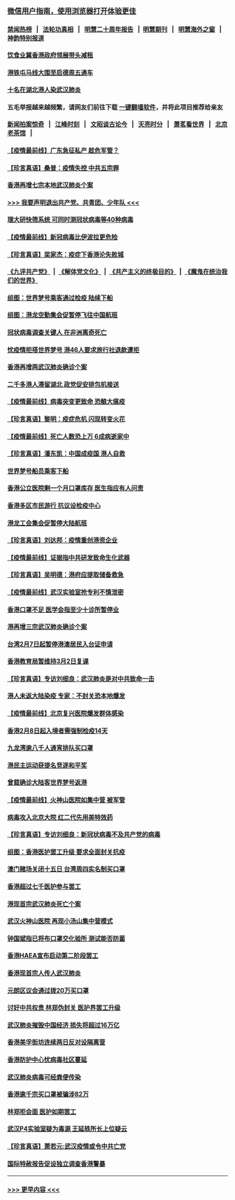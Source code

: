 ### [微信用户指南，使用浏览器打开体验更佳](https://github.com/gfw-breaker/banned-news1/blob/master/indexes/wechat-guide.md?t=0)
#### [禁闻热榜](热点新闻.md?t=0)  &nbsp;&nbsp;|&nbsp;&nbsp; [法轮功真相](https://github.com/gfw-breaker/truth/blob/master/README.md?t=0) &nbsp;&nbsp;|&nbsp;&nbsp; [明慧二十周年报告](https://github.com/gfw-breaker/mh-reports/blob/master/README.md?t=0) &nbsp;&nbsp;|&nbsp;&nbsp;[明慧期刊](https://github.com/gfw-breaker/mh-qikan) &nbsp;&nbsp;|&nbsp;&nbsp; [明慧海外之窗](https://github.com/gfw-breaker/mh-news/blob/master/README.md?t=0) &nbsp;&nbsp;|&nbsp;&nbsp; [神韵特别报道](https://github.com/gfw-breaker/mh-news/blob/master/shenyun.md?t=0)
#### [饮食业冀香港政府领展带头减租](../pages/nsc415/n11864876.md?t=02131333) 
#### [港铁屯马线大围至启德周五通车](../pages/nsc415/n11864842.md?t=02131333) 
#### [十名在湖北港人染武汉肺炎](../pages/nsc415/n11864807.md?t=02131333) 
#### 五毛举报越来越频繁，请网友们前往下载 [一键翻墙软件](https://github.com/gfw-breaker/ssr-accounts)，并将此项目推荐给亲友
#### [新闻拍案惊奇](https://github.com/gfw-breaker/banned-news1/blob/master/pages/link4.md) &nbsp;&nbsp;|&nbsp;&nbsp; [江峰时刻](https://github.com/gfw-breaker/banned-news1/blob/master/pages/link4.md) &nbsp;&nbsp;|&nbsp;&nbsp; [文昭谈古论今](https://github.com/gfw-breaker/banned-news1/blob/master/pages/link4.md) &nbsp;&nbsp;|&nbsp;&nbsp; [天亮时分](https://github.com/gfw-breaker/banned-news1/blob/master/pages/link4.md) &nbsp;&nbsp;|&nbsp;&nbsp; [萧茗看世界](https://github.com/gfw-breaker/banned-news1/blob/master/pages/link4.md) &nbsp;&nbsp;|&nbsp;&nbsp; [北京老茶馆](https://github.com/gfw-breaker/banned-news1/blob/master/pages/link4.md) &nbsp;&nbsp;|&nbsp;&nbsp; 
#### [【疫情最前线】广东急征私产 趁危军管？](../pages/nsc415/n11864205.md?t=02131333) 
#### [【珍言真语】桑普：疫情失控 中共五宗罪](../pages/nsc415/n11864157.md?t=02131333) 
#### [香港再增七宗本地武汉肺炎个案](../pages/nsc415/n11862405.md?t=02131333) 
#### [>>> 我要声明退出共产党、共青团、少年队 <<<](https://github.com/begood0513/goodnews/blob/master/quit/letter.md) 
#### [理大研快筛系统 可同时测冠状病毒等40种病毒](../pages/nsc415/n11862376.md?t=02131333) 
#### [【疫情最前线】新冠病毒比伊波拉更危险](../pages/nsc415/n11862199.md?t=02131333) 
#### [【珍言真语】梁家杰：疫症下香港沦失败城](../pages/nsc415/n11861588.md?t=02131333) 
#### [《九评共产党》](https://github.com/begood0513/9ping.md/blob/master/README.md) &nbsp;|&nbsp; [《解体党文化》](../../../../jtdwh.md/blob/master/README.md)  &nbsp;|&nbsp; [《共产主义的终极目的》](../../../../gczydzjmd.md/blob/master/README.md) &nbsp;|&nbsp; [《魔鬼在统治我们的世界》](../../../../mgztzwmdsj.md/blob/master/README.md) 
#### [组图：世界梦号乘客通过检疫 陆续下船](../pages/nsc415/n11858302.md?t=02131333) 
#### [组图：港龙空勤集会促暂停飞往中国航班](../pages/nsc415/n11858190.md?t=02131333) 
#### [冠状病毒调查关键人 在非洲离奇死亡](../pages/nsc415/n11859798.md?t=02131333) 
#### [忧疫情拒搭世界梦号 港46人要求旅行社退款遭拒](../pages/nsc415/n11859849.md?t=02131333) 
#### [香港再增两武汉肺炎确诊个案](../pages/nsc415/n11859833.md?t=02131333) 
#### [二千多港人滞留湖北 政党促安排包机接送](../pages/nsc415/n11859831.md?t=02131333) 
#### [【疫情最前线】病毒突变更致命 恐酿大瘟疫](../pages/nsc415/n11859604.md?t=02131333) 
#### [【珍言真语】黎明：疫症危机 闪现转变火花](../pages/nsc415/n11859199.md?t=02131333) 
#### [【疫情最前线】死亡人数恐上万 6成病逝家中](../pages/nsc415/n11856687.md?t=02131333) 
#### [【珍言真语】潘东凯：中国成疫国 港人自救](../pages/nsc415/n11856962.md?t=02131333) 
#### [世界梦号船员乘客下船](../pages/nsc415/n11856883.md?t=02131333) 
#### [香港公立医院剩一个月口罩库存 医生指应有人问责](../pages/nsc415/n11856875.md?t=02131333) 
#### [香港多区市民游行 抗议设检疫中心](../pages/nsc415/n11856866.md?t=02131333) 
#### [港龙工会集会促暂停大陆航班](../pages/nsc415/n11856840.md?t=02131333) 
#### [【珍言真语】刘达邦：疫情重创港资企业](../pages/nsc415/n11854274.md?t=02131333) 
#### [【疫情最前线】证据指中共研发致命生化武器](../pages/nsc415/n11853087.md?t=02131333) 
#### [【珍言真语】吴明德：港府应提取储备救急](../pages/nsc415/n11852734.md?t=02131333) 
#### [【疫情最前线】武汉实验室抢专利不慎泄密](../pages/nsc415/n11850310.md?t=02131333) 
#### [香港口罩不足 医学会指至少十诊所暂停业](../pages/nsc415/n11850301.md?t=02131333) 
#### [港再增三宗武汉肺炎确诊个案](../pages/nsc415/n11850328.md?t=02131333) 
#### [台湾2月7日起暂停港澳居民入台证申请](../pages/nsc415/n11850304.md?t=02131333) 
#### [香港教育局暂维持3月2日复课](../pages/nsc415/n11850260.md?t=02131333) 
#### [【珍言真语】专访刘细良：武汉肺炎是对中共致命一击](../pages/nsc415/n11849934.md?t=02131333) 
#### [港人未返大陆染疫 专家：不封关恐本地爆发](../pages/nsc415/n11848021.md?t=02131333) 
#### [【疫情最前线】北京复兴医院爆发群体感染](../pages/nsc415/n11847626.md?t=02131333) 
#### [香港2月8日起入境者需强制检疫14天](../pages/nsc415/n11847658.md?t=02131333) 
#### [九龙湾逾八千人通宵排队买口罩](../pages/nsc415/n11847647.md?t=02131333) 
#### [港民主运动获提名竞逐和平奖](../pages/nsc415/n11847633.md?t=02131333) 
#### [曾载确诊大陆客世界梦号返港](../pages/nsc415/n11847608.md?t=02131333) 
#### [【疫情最前线】火神山医院如集中营 被军管](../pages/nsc415/n11847524.md?t=02131333) 
#### [病毒攻入北京大院 红二代先用美特效药](../pages/nsc415/n11847427.md?t=02131333) 
#### [【珍言真语】专访刘细良：新冠状病毒不及共产党的病毒](../pages/nsc415/n11847164.md?t=02131333) 
#### [组图：香港医护罢工升级 要求全面封关抗疫](../pages/nsc415/n11844107.md?t=02131333) 
#### [澳门赌场关闭十五日 台湾周四实名制买口罩](../pages/nsc415/n11845083.md?t=02131333) 
#### [香港超过七千医护参与罢工](../pages/nsc415/n11845051.md?t=02131333) 
#### [港现首宗武汉肺炎死亡个案](../pages/nsc415/n11844998.md?t=02131333) 
#### [武汉火神山医院 再现小汤山集中营模式](../pages/nsc415/n11844763.md?t=02131333) 
#### [钟国斌指已将布口罩交化验所 测试能否防菌](../pages/nsc415/n11842783.md?t=02131333) 
#### [香港HAEA宣布启动第二阶段罢工](../pages/nsc415/n11842723.md?t=02131333) 
#### [香港现首宗人传人武汉肺炎](../pages/nsc415/n11842766.md?t=02131333) 
#### [元朗区议会通过拨20万买口罩](../pages/nsc415/n11842754.md?t=02131333) 
#### [讨好中共权贵 林郑伪封关 医护界罢工升级](../pages/nsc415/n11842359.md?t=02131333) 
#### [武汉肺炎摧毁中国经济 损失将超过16万亿](../pages/nsc415/n11839723.md?t=02131333) 
#### [香港美孚街坊连续两日反对设隔离营](../pages/nsc415/n11839962.md?t=02131333) 
#### [香港防护中心忧病毒社区蔓延](../pages/nsc415/n11839933.md?t=02131333) 
#### [武汉肺炎病毒可经粪便传染](../pages/nsc415/n11839939.md?t=02131333) 
#### [香港逾千宗买口罩被骗涉82万](../pages/nsc415/n11839914.md?t=02131333) 
#### [林郑拒会面 医护如期罢工](../pages/nsc415/n11839892.md?t=02131333) 
#### [武汉P4实验室疑为毒源 王延轶所长上位疑云](../pages/nsc415/n11835543.md?t=02131333) 
#### [【珍言真语】萧若元:武汉疫情或令中共亡党](../pages/nsc415/n11829394.md?t=02131333) 
#### [国际特赦报告促设独立调查香港警暴](../pages/nsc415/n11833845.md?t=02131333) 

----
#### [ >>> 更早内容 <<< ](../indexes/nsc415-earlier.md)
